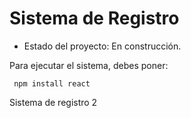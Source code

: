 <h1>Sistema de Registro</h1>

- Estado del proyecto: En construcción.

Para ejecutar el sistema, debes poner:

```` npm install react````

Sistema de registro 2
